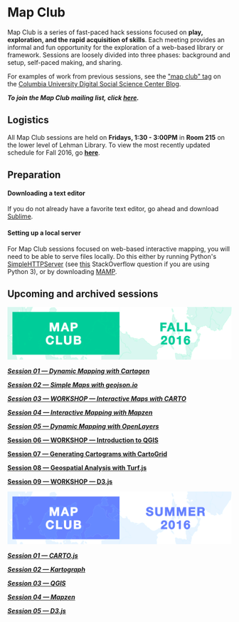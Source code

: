 # Map Club

Map Club is a series of fast-paced hack sessions focused on **play, exploration, and the rapid acquisition of skills**. Each meeting provides an informal and fun opportunity for the exploration of a web-based library or framework. Sessions are loosely divided into three phases: background and setup, self-paced making, and sharing. 

For examples of work from previous sessions, see the ["map club" tag](https://blogs.cul.columbia.edu/dssc/tag/map-club/) on the [Columbia University Digital Social Science Center Blog](https://blogs.cul.columbia.edu/dssc/). 

**_To join the Map Club mailing list, click [here](http://eepurl.com/ciouUX)._**

## Logistics

All Map Club sessions are held on **Fridays, 1:30 - 3:00PM** in **Room 215** on the lower level of Lehman Library. To view the most recently updated schedule for Fall 2016, go [**here**](https://blogs.cul.columbia.edu/dssc/2016/09/14/map-club-fall-2016-edition/).

## Preparation

#### Downloading a text editor

If you do not already have a favorite text editor, go ahead and download [Sublime](https://www.sublimetext.com/). 

#### Setting up a local server

For Map Club sessions focused on web-based interactive mapping, you will need to be able to serve files locally. Do this either by running Python's [SimpleHTTPServer](https://docs.python.org/2/library/simplehttpserver.html) (see [this](http://stackoverflow.com/questions/7943751/what-is-the-python3-equivalent-of-python-m-simplehttpserver) StackOverflow question if you are using Python 3), or by downloading [MAMP](https://www.mamp.info/en/). 

## Upcoming and archived sessions

![Fall 2016](https://github.com/emilyfuhrman/map-club/blob/master/Assets/Banner_2016_Fall.png)

_**[Session 01 &mdash; Dynamic Mapping with Cartagen](https://github.com/emilyfuhrman/map-club/blob/master/2016_Fall/Session_01)**_

_**[Session 02 &mdash; Simple Maps with geojson.io](https://github.com/emilyfuhrman/map-club/blob/master/2016_Fall/Session_02)**_

_**[Session 03 &mdash; WORKSHOP &mdash; Interactive Maps with CARTO](https://github.com/emilyfuhrman/map-club/blob/master/2016_Fall/Session_03)**_

_**[Session 04 &mdash; Interactive Mapping with Mapzen](https://github.com/emilyfuhrman/map-club/blob/master/2016_Fall/Session_04)**_

_**[Session 05 &mdash; Dynamic Mapping with OpenLayers](https://github.com/emilyfuhrman/map-club/blob/master/2016_Fall/Session_05)**_

**[Session 06 &mdash; WORKSHOP &mdash; Introduction to QGIS](https://github.com/emilyfuhrman/map-club/blob/master/2016_Fall/Session_06)**

**[Session 07 &mdash; Generating Cartograms with CartoGrid](https://github.com/emilyfuhrman/map-club/blob/master/2016_Fall/Session_07)**

**[Session 08 &mdash; Geospatial Analysis with Turf.js](https://github.com/emilyfuhrman/map-club/blob/master/2016_Fall/Session_08)**

**[Session 09 &mdash; WORKSHOP &mdash; D3.js](https://github.com/emilyfuhrman/map-club/blob/master/2016_Fall/Session_09)**

![Summer 2016](https://github.com/emilyfuhrman/map-club/blob/master/Assets/Banner_2016_Summer.png)

_**[Session 01 &mdash; CARTO.js](https://github.com/emilyfuhrman/map-club/blob/master/2016_Summer/Session_01)**_

_**[Session 02 &mdash; Kartograph](https://github.com/emilyfuhrman/map-club/blob/master/2016_Summer/Session_02)**_

_**[Session 03 &mdash; QGIS](https://github.com/emilyfuhrman/map-club/blob/master/2016_Summer/Session_03)**_

_**[Session 04 &mdash; Mapzen](https://github.com/emilyfuhrman/map-club/blob/master/2016_Summer/Session_04)**_

_**[Session 05 &mdash; D3.js](https://github.com/emilyfuhrman/map-club/blob/master/2016_Summer/Session_05)**_